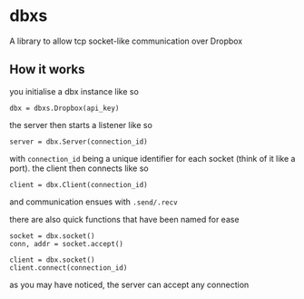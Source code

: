 # dbxs
A library to allow tcp socket-like communication over Dropbox

## How it works
you initialise a dbx instance like so

	dbx = dbxs.Dropbox(api_key)

the server then starts a listener like so

	server = dbx.Server(connection_id)

with `connection_id` being a unique identifier for each socket (think of it like a port). the client then connects like so

	client = dbx.Client(connection_id)

and communication ensues with `.send/.recv`

there are also quick functions that have been named for ease

	socket = dbx.socket()
	conn, addr = socket.accept()

	client = dbx.socket()
	client.connect(connection_id)

as you may have noticed, the server can accept any connection